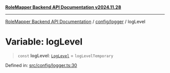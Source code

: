 [**RoleMapper Backend API Documentation v2024.11.28**](../../../README.md)

***

[RoleMapper Backend API Documentation](../../../modules.md) / [config/logger](../README.md) / logLevel

# Variable: logLevel

> `const` **logLevel**: [`LogLevel`](../type-aliases/LogLevel.md) = `logLevelTemporary`

Defined in: [src/config/logger.ts:30](https://github.com/FlowCraft-AG/RoleMapper/blob/cdd9e5010cc7adeee46f58ea0abd91d186332c1d/backend/src/config/logger.ts#L30)
